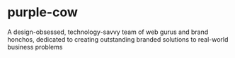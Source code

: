 # purple-cow
A design-obsessed, technology-savvy team of web gurus and brand honchos, dedicated to creating outstanding branded solutions to real-world business problems
